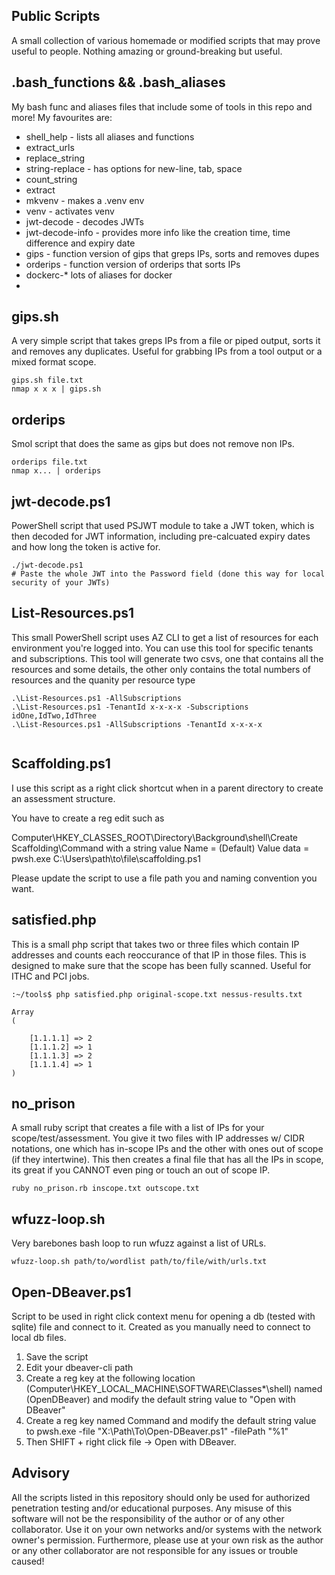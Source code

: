 ## Public Scripts

A small collection of various homemade or modified scripts that may prove useful to people. Nothing amazing or ground-breaking but useful.

## .bash_functions && .bash_aliases
My bash func and aliases files that include some of tools in this repo and more! My favourites are:
- shell_help - lists all aliases and functions
- extract_urls
- replace_string
- string-replace - has options for new-line, tab, space
- count_string
- extract
- mkvenv - makes a .venv env
- venv - activates venv
- jwt-decode - decodes JWTs
- jwt-decode-info - provides more info like the creation time, time difference and expiry date
- gips - function version of gips that greps IPs, sorts and removes dupes
- orderips - function version of orderips that sorts IPs
- dockerc-* lots of aliases for docker
- 
## gips.sh

A very simple script that takes greps IPs from a file or piped output, sorts it and removes any duplicates. Useful for grabbing IPs from a tool output or a mixed format scope.
```
gips.sh file.txt
nmap x x x | gips.sh
```

## orderips

Smol script that does the same as gips but does not remove non IPs.
```
orderips file.txt
nmap x... | orderips
```

## jwt-decode.ps1

PowerShell script that used PSJWT module to take a JWT token, which is then decoded for JWT information, including pre-calcuated expiry dates and how long the token is active for.

```
./jwt-decode.ps1
# Paste the whole JWT into the Password field (done this way for local security of your JWTs)
```

## List-Resources.ps1

This small PowerShell script uses AZ CLI to get a list of resources for each environment you're logged into. You can use this tool for specific tenants and subscriptions. This tool will generate two csvs, one that contains all the resources and some details, the other only contains the total numbers of resources and the quanity per resource type 

```
.\List-Resources.ps1 -AllSubscriptions
.\List-Resources.ps1 -TenantId x-x-x-x -Subscriptions idOne,IdTwo,IdThree
.\List-Resources.ps1 -AllSubscriptions -TenantId x-x-x-x


```

## Scaffolding.ps1

I use this script as a right click shortcut when in a parent directory to create an assessment structure.

You have to create a reg edit such as

Computer\HKEY_CLASSES_ROOT\Directory\Background\shell\Create Scaffolding\Command with a string value 
Name = (Default)
Value data = pwsh.exe C:\Users\path\to\file\scaffolding.ps1

Please update the script to use a file path you and naming convention you want.


## satisfied.php

This is a small php script that takes two or three files which contain IP addresses and counts each reoccurance of that IP in those files. This is designed to make sure that the scope has been fully scanned. Useful for ITHC and PCI jobs.
```
:~/tools$ php satisfied.php original-scope.txt nessus-results.txt

Array
(

    [1.1.1.1] => 2
    [1.1.1.2] => 1
    [1.1.1.3] => 2
    [1.1.1.4] => 1
)
```

## no_prison

A small ruby script that creates a file with a list of IPs for your scope/test/assessment. You give it two files with IP addresses w/ CIDR notations, one which has in-scope IPs and the other with ones out of scope (if they intertwine). This then creates a final file that has all the IPs in scope, its great if you CANNOT even ping or touch an out of scope IP.

```ruby no_prison.rb inscope.txt outscope.txt```

## wfuzz-loop.sh

Very barebones bash loop to run wfuzz against a list of URLs.

```wfuzz-loop.sh path/to/wordlist path/to/file/with/urls.txt```

## Open-DBeaver.ps1
Script to be used in right click context menu for opening a db (tested with sqlite) file and connect to it. Created as you manually need to connect to local db files.

1. Save the script
2. Edit your dbeaver-cli path
3. Create a reg key at the following location (Computer\HKEY_LOCAL_MACHINE\SOFTWARE\Classes\*\shell\) named (OpenDBeaver) and modify the default string value to "Open with DBeaver"
4. Create a reg key named Command and modify the default string value to pwsh.exe -file "X:\Path\To\Open-DBeaver.ps1" -filePath "%1"
5. Then SHIFT + right click file -> Open with DBeaver.

## Advisory

All the scripts listed in this repository should only be used for authorized penetration testing and/or educational purposes. Any misuse of this software will not be the responsibility of the author or of any other collaborator. Use it on your own networks and/or systems with the network owner's permission. Furthermore, please use at your own risk as the author or any other collaborator are not responsible for any issues or trouble caused!
